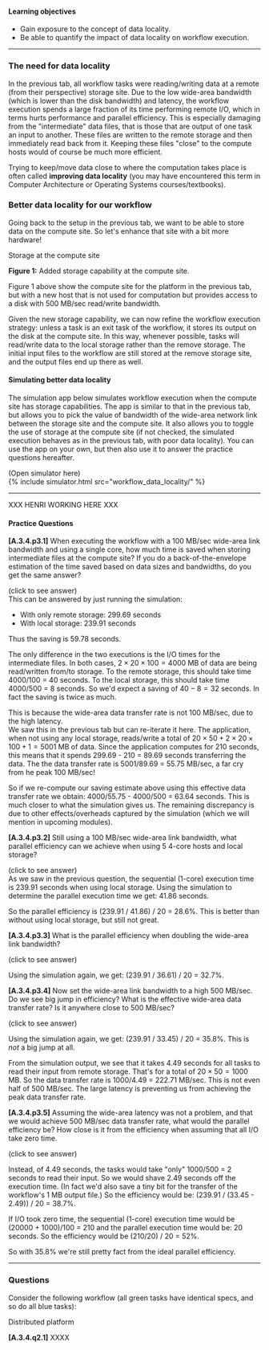 
#### Learning objectives

  - Gain exposure to the concept of data locality.
  - Be able to quantify the impact of data locality on workflow execution.

---


### The need for data locality

In the previous tab, all workflow tasks were reading/writing  data at a
remote  (from their perspective) storage site. Due to the low wide-area
bandwidth  (which is lower than the disk bandwidth)  and latency, the
workflow execution spends a large fraction of its time performing remote
I/O, which in terms hurts performance and parallel efficiency. This is
especially damaging from the "intermediate" data files, that is those
that are output of one task an input to another.  These  files are
written  to the remote storage and then immediately read back from it. 
Keeping these files "close" to the compute hosts would of course be much
more efficient. 

Trying to keep/move data close to where the computation takes place is
often called **improving data locality**  (you may have encountered
this term in Computer Architecture or Operating Systems courses/textbooks). 


### Better data locality for our workflow

Going back to the setup in the previous tab, we want to be able to store
data on the compute site. So let's enhance that site with a bit more hardware!


<object class="figure" type="image/svg+xml" width="500" data="{{ site.baseurl }}/public/img/workflows/workflow_data_locality_platform_zoom.svg">Storage at the compute site</object>
<div class="caption"><strong>Figure 1:</strong> Added storage capability at the compute site.</div>

Figure 1 above show the compute site for the platform in the previous tab, but
with a new host that is not used for computation but provides access to a 
disk with 500 MB/sec read/write bandwidth.

Given the new storage capability, we can now refine the workflow execution
strategy: unless a task is an exit task of the workflow, it stores its output
on the disk at the compute site. In this way, whenever possible, tasks
will read/write data to the local storage rather than the remove storage. The
initial input files to the workflow are still stored at the remove storage site, 
and the output files end up there as well. 

#### Simulating better data locality

The simulation app below simulates workflow execution when the compute site
has storage capabilities. The app is similar to that in the previous
tab, but allows you to pick the
value of bandwidth of the wide-area network link between the storage site
and the compute site. It also allows you to toggle the use of storage at
the compute site (if not checked, the simulated execution behaves as in the
previous tab, with poor data locality). You can use the app on your own,
but then also use it to answer the practice questions hereafter.


<div class="ui accordion fluid app-ins">
  <div class="title">
    <i class="dropdown icon"></i>
    (Open simulator here)
  </div>
  <div markdown="0" class="ui segment content">
    {% include simulator.html src="workflow_data_locality/" %}
  </div>
</div>

---

XXX HENRI WORKING HERE XXX

####  Practice Questions

**[A.3.4.p3.1]** When executing the workflow with a 100 MB/sec wide-area link
bandwidth and using a single core, how much
time is saved when storing intermediate files at the compute site? If you 
do a back-of-the-envelope estimation of the time saved based on data sizes
and bandwidths, do you get the same answer? 

<div class="ui accordion fluid">
  <div class=" title">
    <i class="dropdown icon"></i>
    (click to see answer)
  </div>
  <div markdown="1" class="ui segment content">
This can be answered by just running the simulation:

  - With only remote storage: 299.69 seconds
  - With local storage: 239.91 seconds
  
Thus the saving is 59.78 seconds. 

The only  difference  in the two executions is the I/O times for the
intermediate files. In both cases, $2 \times 20 \times 100 = 4000$ MB
of data are being read/written from/to storage. To the remote storage, this
should  take time 4000/100 = 40 seconds. To the local storage, this 
should take time 4000/500  = 8 seconds.  So we'd  expect a saving of
$40 - 8 = 32$ seconds. In fact the saving is twice as much. 

This is because
the wide-area data transfer rate is not 100 MB/sec, due to the high latency.  
We saw this in the previous tab but can re-iterate it here. 
The application, when not using any local storage, reads/write a total  of
$20 \times 50 + 2 \times 20 \times 100 + 1 = 5001$ MB of data. Since the
application computes for 210 seconds, this means that it spends 299.69 - 210 = 89.69 seconds 
transferring the data. The the data transfer rate is 5001/89.69 = 55.75  MB/sec, a far cry
from he peak 100 MB/sec!  

So if we re-compute our saving estimate above using this effective data transfer
rate we obtain: 4000/55.75 - 4000/500 = 63.64 seconds. This is much closer to what
the simulation gives us. The remaining discrepancy is due to other effects/overheads 
captured by the simulation (which we will mention in upcoming modules).  
  
  </div>
</div>
<p></p>

**[A.3.4.p3.2]** Still using a 100 MB/sec wide-area link bandwidth, what parallel efficiency can we achieve when using 5 4-core hosts and local storage? 

<div class="ui accordion fluid">
  <div class=" title">
    <i class="dropdown icon"></i>
    (click to see answer)
  </div>
  <div markdown="1" class="ui segment content">
As we saw in the previous question, the sequential (1-core) execution time
is 239.91 seconds when using local storage. Using the simulation to determine
the parallel execution time we get: 41.86 seconds. 

So the parallel efficiency is (239.91 / 41.86) / 20 = 28.6%. This is better
than without using local storage, but still not great. 
   
  </div>
</div>
<p></p>


**[A.3.4.p3.3]**  What is the parallel efficiency when doubling the wide-area link bandwidth?
<div class="ui accordion fluid">
  <div class=" title">
    <i class="dropdown icon"></i>
    (click to see answer)
  </div>
  <div markdown="1" class="ui segment content">

Using the simulation again, we get: (239.91 / 36.61) / 20 = 32.7%. 
   
  </div>
</div>
<p></p>


**[A.3.4.p3.4]** Now set the wide-area link bandwidth to a high 500 MB/sec. Do we see big jump in
efficiency? What is the effective wide-area data transfer rate? Is it anywhere close to 500 MB/sec?
<div class="ui accordion fluid">
  <div class=" title">
    <i class="dropdown icon"></i>
    (click to see answer)
  </div>
  <div markdown="1" class="ui segment content">

Using the simulation again, we get: (239.91 / 33.45) / 20 = 35.8%.  This is *not*  a big
jump at all. 
   
From the simulation output, we see that it takes 4.49 seconds for all tasks to read their
input  from remote storage. That's for a total of $20\times 50 = 1000$ MB. So the data
transfer rate is 1000/4.49 = 222.71 MB/sec. This is not even half of 500 MB/sec. The large
latency is preventing us from achieving the peak data transfer rate.

  </div>
</div>
<p></p>

**[A.3.4.p3.5]** Assuming the wide-area latency was not a problem, and that we would
achieve 500 MB/sec data transfer rate, what would the parallel efficiency be?  How close
is it from the efficiency when assuming that all I/O take zero time. 
<div class="ui accordion fluid">
  <div class=" title">
    <i class="dropdown icon"></i>
    (click to see answer)
  </div>
  <div markdown="1" class="ui segment content">

Instead, of 4.49 seconds, the tasks would take "only" 1000/500 = 2 seconds to read their input.
So we would shave 2.49 seconds off the execution time. (In fact we'd also save a tiny bit 
for the transfer of the workflow's 1 MB output file.) So the efficiency would be: 
(239.91 / (33.45 - 2.49)) / 20 = 38.7%. 

If I/O took zero time, the sequential (1-core) execution time would be
(20000 +  1000)/100 = 210 and the parallel execution time would be: 20 seconds. 
So the efficiency would be (210/20) / 20 = 52%.  

So with 35.8% we're still pretty fact from the ideal parallel efficiency. 

  </div>
</div>
<p></p>


---

### Questions

Consider  the following workflow (all green tasks have identical specs, and so do all  blue tasks):

<object class="figure" type="image/svg+xml" width="500" data="{{ site.baseurl }}/public/img/workflows/workflow_distributed_question.svg">Distributed platform</object>

**[A.3.4.q2.1]**  XXXX
